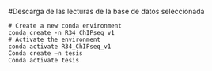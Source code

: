 #Descarga de las lecturas de la base de datos seleccionada
```
# Create a new conda environment
conda create -n R34_ChIPseq_v1
# Activate the environment
conda activate R34_ChIPseq_v1
Conda create –n tesis
Conda activate tesis

```


